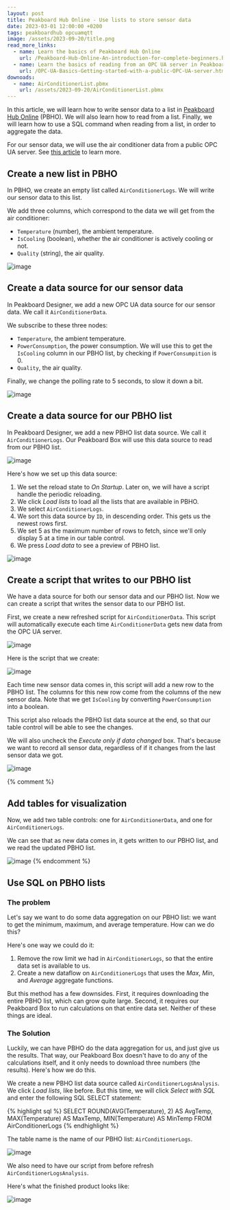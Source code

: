 ```yaml
---
layout: post
title: Peakboard Hub Online - Use lists to store sensor data
date: 2023-03-01 12:00:00 +0200
tags: peakboardhub opcuamqtt
image: /assets/2023-09-20/title.png
read_more_links:
  - name: Learn the basics of Peakboard Hub Online
    url: /Peakboard-Hub-Online-An-introduction-for-complete-beginners.html
  - name: Learn the basics of reading from an OPC UA server in Peakboard
    url: /OPC-UA-Basics-Getting-started-with-a-public-OPC-UA-server.html
downoads:
  - name: AirConditionerList.pbmx
    url: /assets/2023-09-20/AirConditionerList.pbmx
---
```


In this article, we will learn how to write sensor data to a list in [Peakboard Hub Online](/Peakboard-Hub-Online-An-introduction-for-complete-beginners.html) (PBHO). We will also learn how to read from a list. Finally, we will learn how to use a SQL command when reading from a list, in order to aggregate the data.

For our sensor data, we will use the air conditioner data from a public OPC UA server. See [this article](/OPC-UA-Basics-Getting-started-with-a-public-OPC-UA-server.html) to learn more.


## Create a new list in PBHO

In PBHO, we create an empty list called `AirConditionerLogs`. We will write our sensor data to this list.

We add three columns, which correspond to the data we will get from the air conditioner:

* `Temperature`  (number), the ambient temperature.
* `IsCooling` (boolean), whether the air conditioner is actively cooling or not.
* `Quality` (string), the air quality.

![image](/assets/2023-09-20/020.png)


## Create a data source for our sensor data

In Peakboard Designer, we add a new OPC UA data source for our sensor data. We call it `AirConditionerData`.

We subscribe to these three nodes:

* `Temperature`, the ambient temperature.
* `PowerConsumption`, the power consumption. We will use this to get the `IsCooling` column in our PBHO list, by checking if `PowerConsumpition` is 0.
* `Quality`, the air quality.

Finally, we change the polling rate to 5 seconds, to slow it down a bit.

![image](/assets/2023-09-20/010.png)

## Create a data source for our PBHO list

In Peakboard Designer, we add a new PBHO list data source. We call it `AirConditionerLogs`. Our Peakboard Box will use this data source to read from our PBHO list.

![image](/assets/2023-09-20/030.png)

Here's how we set up this data source:

1. We set the reload state to *On Startup*.  Later on, we will have a script handle the periodic reloading.
2. We click *Load lists* to load all the lists that are available in PBHO.
3. We select `AirConditionerLogs`.
4. We sort this data source by `ID`, in descending order. This gets us the newest rows first.
5. We set 5 as the maximum number of rows to fetch, since we'll only display 5 at a time in our table control.
6. We press *Load data* to see a preview of PBHO list.

![image](/assets/2023-09-20/040.png)


## Create a script that writes to our PBHO list

We have a data source for both our sensor data and our PBHO list. Now we can create a script that writes the sensor data to our PBHO list.

First, we create a new refreshed script for `AirConditionerData`. This script will automatically execute each time `AirConditionerData` gets new data from the OPC UA server.

![image](/assets/2023-09-20/050.png)

Here is the script that we create:

![image](/assets/2023-09-20/060.png)

Each time new sensor data comes in, this script will add a new row to the PBHO list. The columns for this new row come from the columns of the new sensor data. Note that we get `IsCooling` by converting `PowerConsumption` into a boolean.

This script also reloads the PBHO list data source at the end, so that our table control will be able to see the changes.

We will also uncheck the *Execute only if data changed* box. That's because we want to record all sensor data, regardless of if it changes from the last sensor data we got.

![image](/assets/2023-09-20/070.png)

{% comment %}
## Add tables for visualization

Now, we add two table controls: one for `AirConditionerData`, and one for `AirConditionerLogs`.

We can see that as new data comes in, it gets written to our PBHO list, and we read the updated PBHO list.

![image](/assets/2023-09-20/080.gif)
{% endcomment %}

## Use SQL on PBHO lists

### The problem

Let's say we want to do some data aggregation on our PBHO list: we want to get the minimum, maximum, and average temperature. How can we do this?

Here's one way we could do it:

1. Remove the row limit we had in `AirConditionerLogs`, so that the entire data set is available to us.
2. Create a new dataflow on `AirConditionerLogs` that uses the *Max*, *Min*, and *Average* aggregate functions.

But this method has a few downsides. First, it requires downloading the entire PBHO list, which can grow quite large. Second, it requires our Peakboard Box to run calculations on that entire data set. Neither of these things are ideal.


### The Solution

Luckily, we can have PBHO do the data aggregation for us, and just give us the results. That way, our Peakboard Box doesn't have to do any of the calculations itself, and it only needs to download three numbers (the results). Here's how we do this.

We create a new PBHO list data source called `AirConditionerLogsAnalysis`. We click *Load lists*, like before. But this time, we will click *Select with SQL* and enter the following SQL SELECT statement:

{% highlight sql %}
SELECT ROUND(AVG(Temperature), 2) AS AvgTemp, MAX(Temperature) AS MaxTemp, MIN(Temperature) AS MinTemp FROM AirConditionerLogs
{% endhighlight %}

The table name is the name of our PBHO list: `AirConditionerLogs`.

![image](/assets/2023-09-20/090.png)

We also need to have our script from before refresh `AirConditionerLogsAnalysis`.

Here's what the finished product looks like:

![image](/assets/2023-09-20/100.png)

